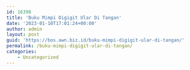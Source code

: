 ```yaml
---
id: 16398
title: 'Buku Mimpi Digigit Ular Di Tangan'
date: '2023-01-10T17:01:24+00:00'
author: admin
layout: post
guid: 'https://bos.awn.biz.id/buku-mimpi-digigit-ular-di-tangan/'
permalink: /buku-mimpi-digigit-ular-di-tangan/
categories:
    - Uncategorized
---
```


